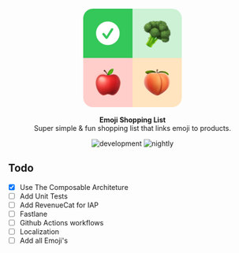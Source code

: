 <p align="center">
  <p align="center">
    <img width="200" src="EmojiShoppingList/EmojiShoppingList/Resources/Assets.xcassets/Icon.imageset/icon.png" alt="NU.nl logo" style="border-radius:10%">
  </p>
  <p align="center">
  <strong>Emoji Shopping List</strong><BR>
  Super simple &amp; fun shopping list that links emoji to products.
</p>
  <p align="center">
    <img src="https://github.com/dpgmediamagazines/nunl-ios/workflows/Develop/badge.svg?branch=develop" alt="development">
    <img src="https://github.com/dpgmediamagazines/nunl-ios/workflows/Nightly/badge.svg?branch=develop" alt="nightly">
  </p>
</p>

## Todo
- [x] Use The Composable Architeture
- [ ] Add Unit Tests
- [ ] Add RevenueCat for IAP
- [ ] Fastlane
- [ ] Github Actions workflows
- [ ] Localization
- [ ] Add all Emoji's
